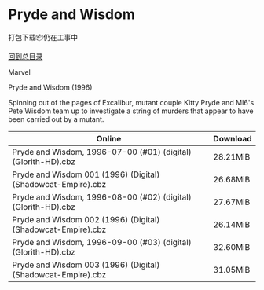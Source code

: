 # Pryde and Wisdom

打包下载📦仍在工事中

[回到总目录](/Catalogs.md)

Marvel

Pryde and Wisdom (1996)

Spinning out of the pages of Excalibur, mutant couple Kitty Pryde and MI6's Pete Wisdom team up to investigate a string of murders that appear to have been carried out by a mutant.





Online | Download
--- | ---
Pryde and Wisdom, 1996-07-00 (#01) (digital) (Glorith-HD).cbz | 28.21MiB
Pryde and Wisdom 001 (1996) (Digital) (Shadowcat-Empire).cbz | 26.68MiB
Pryde and Wisdom, 1996-08-00 (#02) (digital) (Glorith-HD).cbz | 27.67MiB
Pryde and Wisdom 002 (1996) (Digital) (Shadowcat-Empire).cbz | 26.14MiB
Pryde and Wisdom, 1996-09-00 (#03) (digital) (Glorith-HD).cbz | 32.60MiB
Pryde and Wisdom 003 (1996) (Digital) (Shadowcat-Empire).cbz | 31.05MiB